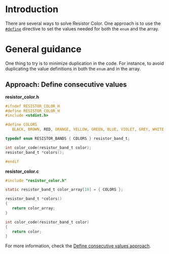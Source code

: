 # Introduction

There are several ways to solve Resistor Color.
One approach is to use the [`#define`][define] directive to set the values needed for both the `enum`  and the array.

# General guidance

One thing to try is to minimize duplication in the code.
For instance, to avoid duplicating the value definitions in both the `enum` and in the array.

## Approach: Define consecutive values

**resistor_color.h**

```c
#ifndef RESISTOR_COLOR_H
#define RESISTOR_COLOR_H
#include <stdint.h>

#define COLORS                                                                 \
   BLACK, BROWN, RED, ORANGE, YELLOW, GREEN, BLUE, VIOLET, GREY, WHITE

typedef enum RESISTOR_BANDS { COLORS } resistor_band_t;

int color_code(resistor_band_t color);
resistor_band_t *colors();

#endif
```

**resistor_color.c**

```c
#include "resistor_color.h"

static resistor_band_t color_array[10] = { COLORS };

resistor_band_t *colors()
{
   return color_array;
}

int color_code(resistor_band_t color)
{
   return color;
}
```

For more information, check the [Define consecutive values approach][approach-define-consecutive-values].


[define]: https://www.techonthenet.com/c_language/constants/create_define.php
[approach-define-consecutive-values]: https://exercism.org/tracks/c/exercises/resistor-colors/approaches/define-consecutive-values
